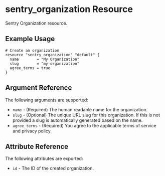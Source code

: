 # sentry_organization Resource

Sentry Organization resource.

## Example Usage

```hcl
# Create an organization
resource "sentry_organization" "default" {
  name        = "My Organization"
  slug        = "my-organization"
  agree_terms = true
}
```

## Argument Reference

The following arguments are supported:

- `name` - (Required) The human readable name for the organization.
- `slug` - (Optional) The unique URL slug for this organization. If this is not provided a slug is automatically generated based on the name.
- `agree_terms` - (Required) You agree to the applicable terms of service and privacy policy.

## Attribute Reference

The following attributes are exported:

- `id` - The ID of the created organization.
